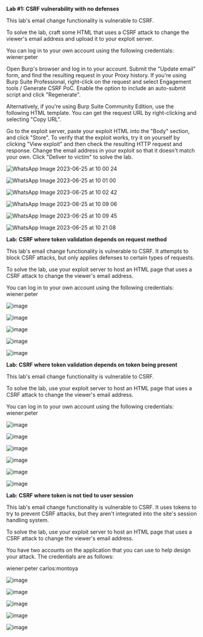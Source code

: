 **Lab #1: CSRF vulnerability with no defenses**

This lab's email change functionality is vulnerable to CSRF.

To solve the lab, craft some HTML that uses a CSRF attack to change the viewer's email address and upload it to your exploit server.

You can log in to your own account using the following credentials: wiener:peter

Open Burp's browser and log in to your account. Submit the "Update email" form, and find the resulting request in your Proxy history.
If you're using Burp Suite Professional, right-click on the request and select Engagement tools / Generate CSRF PoC. Enable the option to include an auto-submit script and click "Regenerate".

Alternatively, if you're using Burp Suite Community Edition, use the following HTML template. You can get the request URL by right-clicking and selecting "Copy URL".

<form method="POST" action="https://YOUR-LAB-ID.web-security-academy.net/my-account/change-email">
    <input type="hidden" name="email" value="anything%40web-security-academy.net">
</form>
<script>
        document.forms[0].submit();
</script>
Go to the exploit server, paste your exploit HTML into the "Body" section, and click "Store".
To verify that the exploit works, try it on yourself by clicking "View exploit" and then check the resulting HTTP request and response.
Change the email address in your exploit so that it doesn't match your own.
Click "Deliver to victim" to solve the lab.

![WhatsApp Image 2023-06-25 at 10 00 24](https://github.com/SURYASNAIR1/PortSwigger/assets/123303806/f458f094-603b-4bad-99c3-b66ca08078c4)

![WhatsApp Image 2023-06-25 at 10 01 00](https://github.com/SURYASNAIR1/PortSwigger/assets/123303806/516ecc48-b74b-42ce-b89c-f0581cbb2ac6)

![WhatsApp Image 2023-06-25 at 10 02 42](https://github.com/SURYASNAIR1/PortSwigger/assets/123303806/38cacc78-db38-439c-ba15-7415238194de)

![WhatsApp Image 2023-06-25 at 10 09 06](https://github.com/SURYASNAIR1/PortSwigger/assets/123303806/276708de-b458-4d6c-b6f2-5780f68ec6e2)

![WhatsApp Image 2023-06-25 at 10 09 45](https://github.com/SURYASNAIR1/PortSwigger/assets/123303806/fc8f1e9a-cedb-4a2e-8511-f474e71f00fc)

![WhatsApp Image 2023-06-25 at 10 21 08](https://github.com/SURYASNAIR1/PortSwigger/assets/123303806/45127378-943c-4740-ab4a-5beaa8e71df5)

**Lab: CSRF where token validation depends on request method**

This lab's email change functionality is vulnerable to CSRF. It attempts to block CSRF attacks, but only applies defenses to certain types of requests.

To solve the lab, use your exploit server to host an HTML page that uses a CSRF attack to change the viewer's email address.

You can log in to your own account using the following credentials: wiener:peter

![image](https://github.com/SURYASNAIR1/PortSwigger/assets/123303806/028dbff1-9c0d-4f54-97c2-adf0bd4ebb49)

![image](https://github.com/SURYASNAIR1/PortSwigger/assets/123303806/39a3e570-db45-4ec6-ba82-5f1f7343595d)

![image](https://github.com/SURYASNAIR1/PortSwigger/assets/123303806/876438ff-ca58-4ab9-807a-05fe1b0e5d16)

![image](https://github.com/SURYASNAIR1/PortSwigger/assets/123303806/3e91c758-0108-4b50-8e44-ff830198be09)

![image](https://github.com/SURYASNAIR1/PortSwigger/assets/123303806/974465f5-80a9-404a-a846-042e042da492)

**Lab: CSRF where token validation depends on token being present**

This lab's email change functionality is vulnerable to CSRF.

To solve the lab, use your exploit server to host an HTML page that uses a CSRF attack to change the viewer's email address.

You can log in to your own account using the following credentials: wiener:peter

![image](https://github.com/SURYASNAIR1/PortSwigger/assets/123303806/4dc3ea4d-7e1f-4cb6-a066-132eb539c1ef)

![image](https://github.com/SURYASNAIR1/PortSwigger/assets/123303806/efc06d94-69c4-4636-98ca-811043b4aefb)

![image](https://github.com/SURYASNAIR1/PortSwigger/assets/123303806/0e0c5d4a-82a7-4a6d-9a96-20b566bbe1b6)

![image](https://github.com/SURYASNAIR1/PortSwigger/assets/123303806/f95b883f-6c82-419f-ac58-4d624ac39cc7)

![image](https://github.com/SURYASNAIR1/PortSwigger/assets/123303806/f9a083c7-ca09-419f-950a-ad564558a781)

![image](https://github.com/SURYASNAIR1/PortSwigger/assets/123303806/3d75ad9b-19ff-4943-9288-11b2c10fa5a7)

**Lab: CSRF where token is not tied to user session**

This lab's email change functionality is vulnerable to CSRF. It uses tokens to try to prevent CSRF attacks, but they aren't integrated into the site's session handling system.

To solve the lab, use your exploit server to host an HTML page that uses a CSRF attack to change the viewer's email address.

You have two accounts on the application that you can use to help design your attack. The credentials are as follows:

wiener:peter
carlos:montoya

![image](https://github.com/SURYASNAIR1/PortSwigger/assets/123303806/6a522a69-d33c-4d51-92dd-02006f9c6520)

![image](https://github.com/SURYASNAIR1/PortSwigger/assets/123303806/09c780e4-6bd1-4021-bd6c-0330e16a1522)

![image](https://github.com/SURYASNAIR1/PortSwigger/assets/123303806/acc6e110-a39a-4d0a-80b4-c40f6cc9fc46)

![image](https://github.com/SURYASNAIR1/PortSwigger/assets/123303806/a732fea6-d512-425a-abc0-d92f6e9f63aa)

![image](https://github.com/SURYASNAIR1/PortSwigger/assets/123303806/1dd0ff1b-3f11-4d59-8632-164ec7af5c1b)
